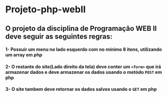 # Projeto-php-webII

## O projeto da disciplina de Programação WEB II deve seguir as seguintes regras:

#### 1- Possuir um menu no lado esquerdo com no mínimo 8 itens, utilizando um array em php

#### 2- O restante do site(Lado direito da tela) deve conter um `<form>` que irá armazenar dados e deve armazenar os dados usando o metódo `POST` em php

#### 3- O site tambem deve retornar os dados salvos usando o `GET` em php
